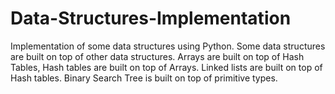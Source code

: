 # Data-Structures-Implementation

Implementation of some data structures using Python. Some data structures are built on top of other data structures.
Arrays are built on top of Hash Tables, Hash tables are built on top of Arrays. Linked lists are built on top of Hash tables.
Binary Search Tree is built on top of primitive types.

